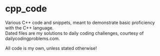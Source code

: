 # cpp_code
Various C++ code and snippets, meant to demonstrate basic proficiency with the C++ language.  
Dated files are my solutions to daily coding challenges, courtesy of dailycodingproblems.com.


All code is my own, unless stated otherwise!  
